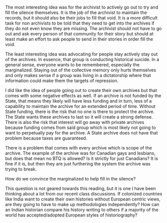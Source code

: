 The most interesting idea was for the archivist to actively go out to try and fill the silence themselves. It is the job of the archivist to maintain the records, but it should also be their jobs to fill that void. It is a more difficult task for non archivists to be told that they need to get into the archives if they do not even know they are missing. The archivist should not have to go out and ask every person of that community for their story but should at least make an effort to ask people to send in their stories in order fill the void.

The least interesting idea was advocating for people stay actively stay out of the archives. In essence, that group is conducting historical suicide. In a general sense, everyone wants to be remembered, especially the marginalized. Staying out of the collective memory only hurts themselves and only makes sense if a group was living in a dictatorship where that information could make them the targets of repression.

I did like the idea of people going out to create their own archives but that comes with some negative effects as well. If an archive is not funded by the State, that means they likely will have less funding and in turn, less of a capability to maintain the archive for an extended period of time. Without State funding, there is the risk that no one is there to protect the archive. The State wants these archives to last so it will create a strong defense. There is also the risk that interest will go away with private archives because funding comes from said group which is most likely not going to want to perpetually pay for the archive. A State archive does not have that problem because taxes are guaranteed.

There is a problem that comes with every archive which is scope of the archive. The example of the archive was for Canadian gays and lesbians, but does that mean no BTQ is allowed? Is it strictly for just Canadians? It is fine if it is, but then they are just furthering the system the archive was trying to break.

How do we convince the marginalized to help fill in the silence?

This question is not geared towards this reading, but it is one I have been thinking about a lot from our recent class discussions. If colonized countries like India want to create their own histories without European centric views, are they going to have to make up methodologies independently? How can an Indian historian compare his history writing to others if a majority of the world has accepted/adopted European styles of historiography?

